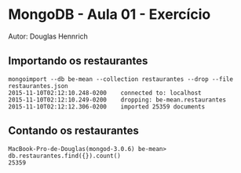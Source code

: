 # MongoDB - Aula 01 - Exercício
Autor: Douglas Hennrich

## Importando os restaurantes

```
mongoimport --db be-mean --collection restaurantes --drop --file restaurantes.json
2015-11-10T02:12:10.248-0200	connected to: localhost
2015-11-10T02:12:10.249-0200	dropping: be-mean.restaurantes
2015-11-10T02:12:12.306-0200	imported 25359 documents
```

## Contando os restaurantes

```
MacBook-Pro-de-Douglas(mongod-3.0.6) be-mean> db.restaurantes.find({}).count()
25359
```
